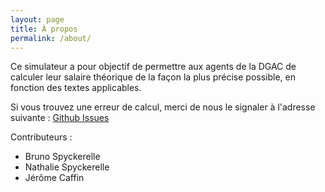 ```yaml
---
layout: page
title: À propos
permalink: /about/
---
```


Ce simulateur a pour objectif de permettre aux agents de la DGAC de calculer leur salaire théorique de la façon la plus précise possible, en fonction des textes applicables.

Si vous trouvez une erreur de calcul, merci de nous le signaler à l'adresse suivante : [Github Issues](https://github.com/DGACfr/simupaye/issues)

Contributeurs :
 * Bruno Spyckerelle
 * Nathalie Spyckerelle
 * Jérôme Caffin